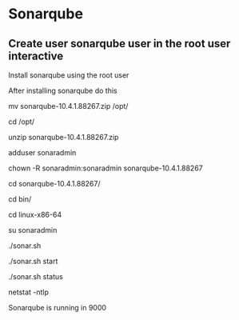 # Sonarqube
## Create user sonarqube user in the root user interactive 

Install sonarqube using the root user

After installing sonarqube do this 

mv sonarqube-10.4.1.88267.zip /opt/

cd /opt/

unzip sonarqube-10.4.1.88267.zip

adduser sonaradmin

chown -R sonaradmin:sonaradmin sonarqube-10.4.1.88267

cd sonarqube-10.4.1.88267/

cd bin/    

cd linux-x86-64

su sonaradmin

./sonar.sh

./sonar.sh start

./sonar.sh status

netstat -ntlp 

Sonarqube is running in 9000

